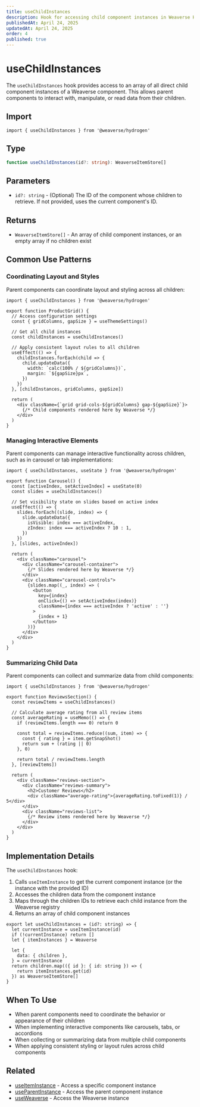 ```yaml
---
title: useChildInstances
description: Hook for accessing child component instances in Weaverse Hydrogen components.
publishedAt: April 24, 2025
updatedAt: April 24, 2025
order: 4
published: true
---
```


# useChildInstances

The `useChildInstances` hook provides access to an array of all direct child component instances of a Weaverse component. This allows parent components to interact with, manipulate, or read data from their children.

## Import

```tsx
import { useChildInstances } from '@weaverse/hydrogen'
```

## Type

```typescript
function useChildInstances(id?: string): WeaverseItemStore[]
```

## Parameters

- `id?: string` - (Optional) The ID of the component whose children to retrieve. If not provided, uses the current component's ID.

## Returns

- `WeaverseItemStore[]` - An array of child component instances, or an empty array if no children exist

## Common Use Patterns

### Coordinating Layout and Styles

Parent components can coordinate layout and styling across all children:

```tsx
import { useChildInstances } from '@weaverse/hydrogen'

export function ProductGrid() {
  // Access configuration settings
  const { gridColumns, gapSize } = useThemeSettings()
  
  // Get all child instances
  const childInstances = useChildInstances()
  
  // Apply consistent layout rules to all children
  useEffect(() => {
    childInstances.forEach(child => {
      child.updateData({
        width: `calc(100% / ${gridColumns})`,
        margin: `${gapSize}px`,
      })
    })
  }, [childInstances, gridColumns, gapSize])
  
  return (
    <div className={`grid grid-cols-${gridColumns} gap-${gapSize}`}>
      {/* Child components rendered here by Weaverse */}
    </div>
  )
}
```

### Managing Interactive Elements

Parent components can manage interactive functionality across children, such as in carousel or tab implementations:

```tsx
import { useChildInstances, useState } from '@weaverse/hydrogen'

export function Carousel() {
  const [activeIndex, setActiveIndex] = useState(0)
  const slides = useChildInstances()
  
  // Set visibility state on slides based on active index
  useEffect(() => {
    slides.forEach((slide, index) => {
      slide.updateData({
        isVisible: index === activeIndex,
        zIndex: index === activeIndex ? 10 : 1,
      })
    })
  }, [slides, activeIndex])
  
  return (
    <div className="carousel">
      <div className="carousel-container">
        {/* Slides rendered here by Weaverse */}
      </div>
      <div className="carousel-controls">
        {slides.map((_, index) => (
          <button 
            key={index} 
            onClick={() => setActiveIndex(index)}
            className={index === activeIndex ? 'active' : ''}
          >
            {index + 1}
          </button>
        ))}
      </div>
    </div>
  )
}
```

### Summarizing Child Data

Parent components can collect and summarize data from child components:

```tsx
import { useChildInstances } from '@weaverse/hydrogen'

export function ReviewsSection() {
  const reviewItems = useChildInstances()
  
  // Calculate average rating from all review items
  const averageRating = useMemo(() => {
    if (reviewItems.length === 0) return 0
    
    const total = reviewItems.reduce((sum, item) => {
      const { rating } = item.getSnapShot()
      return sum + (rating || 0)
    }, 0)
    
    return total / reviewItems.length
  }, [reviewItems])
  
  return (
    <div className="reviews-section">
      <div className="reviews-summary">
        <h2>Customer Reviews</h2>
        <div className="average-rating">{averageRating.toFixed(1)} / 5</div>
      </div>
      <div className="reviews-list">
        {/* Review items rendered here by Weaverse */}
      </div>
    </div>
  )
}
```

## Implementation Details

The `useChildInstances` hook:

1. Calls `useItemInstance` to get the current component instance (or the instance with the provided ID)
2. Accesses the children data from the component instance
3. Maps through the children IDs to retrieve each child instance from the Weaverse registry
4. Returns an array of child component instances

```tsx
export let useChildInstances = (id?: string) => {
  let currentInstance = useItemInstance(id)
  if (!currentInstance) return []
  let { itemInstances } = Weaverse

  let {
    data: { children },
  } = currentInstance
  return children.map(({ id }: { id: string }) => {
    return itemInstances.get(id)
  }) as WeaverseItemStore[]
}
```

## When To Use

- When parent components need to coordinate the behavior or appearance of their children
- When implementing interactive components like carousels, tabs, or accordions
- When collecting or summarizing data from multiple child components
- When applying consistent styling or layout rules across child components

## Related

- [useItemInstance](/docs/api/use-item-instance) - Access a specific component instance
- [useParentInstance](/docs/api/use-parent-instance) - Access the parent component instance
- [useWeaverse](/docs/api/use-weaverse) - Access the Weaverse instance
